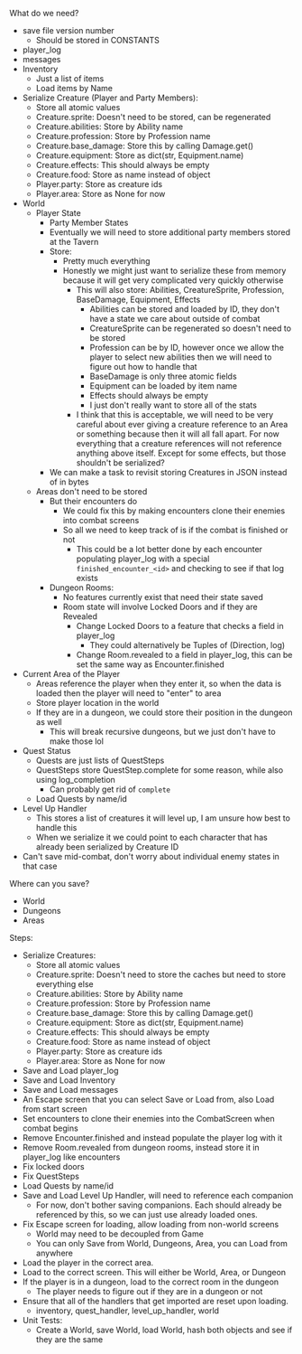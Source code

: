 What do we need?
- save file version number
	- Should be stored in CONSTANTS
- player_log
- messages
- Inventory
	- Just a list of items
	- Load items by Name
- Serialize Creature (Player and Party Members):
	- Store all atomic values
	- Creature.sprite: Doesn't need to be stored, can be regenerated
	- Creature.abilities: Store by Ability name
	- Creature.profession: Store by Profession name
	- Creature.base_damage: Store this by calling Damage.get()
	- Creature.equipment: Store as dict(str, Equipment.name)
	- Creature.effects: This should always be empty
	- Creature.food: Store as name instead of object
	- Player.party: Store as creature ids
	- Player.area: Store as None for now
- World
	- Player State
		- Party Member States
		- Eventually we will need to store additional party members stored at the Tavern
		- Store:
			- Pretty much everything
			- Honestly we might just want to serialize these from memory because it will get very complicated very quickly otherwise
				- This will also store: Abilities, CreatureSprite, Profession, BaseDamage, Equipment, Effects
					- Abilities can be stored and loaded by ID, they don't have a state we care about outside of combat
					- CreatureSprite can be regenerated so doesn't need to be stored
					- Profession can be by ID, however once we allow the player to select new abilities then we will need to figure out how to handle that
					- BaseDamage is only three atomic fields
					- Equipment can be loaded by item name
					- Effects should always be empty
					- I just don't really want to store all of the stats
				- I think that this is acceptable, we will need to be very careful about ever giving a creature reference to an Area or something because then it will all fall apart. For now everything that a creature references will not reference anything above itself. Except for some effects, but those shouldn't be serialized?
		- We can make a task to revisit storing Creatures in JSON instead of in bytes
	- Areas don't need to be stored
		- But their encounters do
			- We could fix this by making encounters clone their enemies into combat screens
			- So all we need to keep track of is if the combat is finished or not
				- This could be a lot better done by each encounter populating player_log with a special `finished_encounter_<id>` and checking to see if that log exists
		- Dungeon Rooms:
			- No features currently exist that need their state saved
			- Room state will involve Locked Doors and if they are Revealed
				- Change Locked Doors to a feature that checks a field in player_log
					- They could alternatively be Tuples of (Direction, log)
				- Change Room.revealed to a field in player_log, this can be set the same way as Encounter.finished
- Current Area of the Player
	- Areas reference the player when they enter it, so when the data is loaded then the player will need to "enter" to area
	- Store player location in the world
	- If they are in a dungeon, we could store their position in the dungeon as well
		- This will break recursive dungeons, but we just don't have to make those lol
- Quest Status
	- Quests are just lists of QuestSteps
	- QuestSteps store QuestStep.complete for some reason, while also using log_completion
		- Can probably get rid of `complete`
	- Load Quests by name/id
- Level Up Handler
	- This stores a list of creatures it will level up, I am unsure how best to handle this
	- When we serialize it we could point to each character that has already been serialized by Creature ID
- Can't save mid-combat, don't worry about individual enemy states in that case

Where can you save?
- World
- Dungeons
- Areas

Steps:
- Serialize Creatures:
	- Store all atomic values
	- Creature.sprite: Doesn't need to store the caches but need to store everything else
	- Creature.abilities: Store by Ability name
	- Creature.profession: Store by Profession name
	- Creature.base_damage: Store this by calling Damage.get()
	- Creature.equipment: Store as dict(str, Equipment.name)
	- Creature.effects: This should always be empty
	- Creature.food: Store as name instead of object
	- Player.party: Store as creature ids
	- Player.area: Store as None for now
- Save and Load player_log
- Save and Load Inventory
- Save and Load messages
- An Escape screen that you can select Save or Load from, also Load from start screen
- Set encounters to clone their enemies into the CombatScreen when combat begins
- Remove Encounter.finished and instead populate the player log with it
- Remove Room.revealed from dungeon rooms, instead store it in player_log like encounters
- Fix locked doors
- Fix QuestSteps
- Load Quests by name/id
- Save and Load Level Up Handler, will need to reference each companion
	- For now, don't bother saving companions. Each should already be referenced by this, so we can just use already loaded ones.
- Fix Escape screen for loading, allow loading from non-world screens
	- World may need to be decoupled from Game
	- You can only Save from World, Dungeons, Area, you can Load from anywhere
- Load the player in the correct area.
- Load to the correct screen. This will either be World, Area, or Dungeon
- If the player is in a dungeon, load to the correct room in the dungeon
	- The player needs to figure out if they are in a dungeon or not
- Ensure that all of the handlers that get imported are reset upon loading.
	- inventory, quest_handler, level_up_handler, world
- Unit Tests:
	- Create a World, save World, load World, hash both objects and see if they are the same
